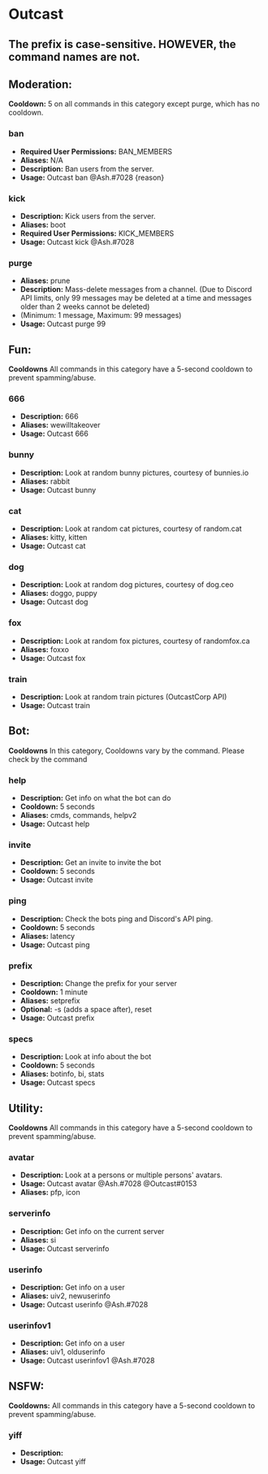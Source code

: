 # Outcast

## The prefix is case-sensitive. **HOWEVER**, the command names are not.



## Moderation:
**Cooldown:** 5 on all commands in this category except purge, which has no cooldown.


### ban
* **Required User Permissions:** BAN_MEMBERS
* **Aliases:** N/A
* **Description:** Ban users from the server.  
* **Usage:** Outcast ban @Ash.#7028 {reason}

### kick
* **Description:** Kick users from the server.
* **Aliases:** boot
* **Required User Permissions:** KICK_MEMBERS
* **Usage:** Outcast kick @Ash.#7028

### purge
* **Aliases:** prune
* **Description:** Mass-delete messages from a channel. (Due to Discord API limits, only 99 messages may be deleted at a time and messages older than 2 weeks cannot be deleted) 
* (Minimum: 1 message, Maximum: 99 messages)  
* **Usage:** Outcast purge 99
 
## Fun:
**Cooldowns** All commands in this category have a 5-second cooldown to prevent spamming/abuse.

### 666
* **Description:** 666
* **Aliases:** wewilltakeover
* **Usage:** Outcast 666

### bunny
* **Description:** Look at random bunny pictures, courtesy of bunnies.io
* **Aliases:** rabbit
* **Usage:** Outcast bunny

### cat
* **Description:** Look at random cat pictures, courtesy of random.cat
* **Aliases:** kitty, kitten
* **Usage:** Outcast cat

### dog
* **Description:** Look at random dog pictures, courtesy of dog.ceo
* **Aliases:** doggo, puppy
* **Usage:** Outcast dog

### fox
* **Description:** Look at random fox pictures, courtesy of randomfox.ca
* **Aliases:** foxxo
* **Usage:** Outcast fox

### train
* **Description:** Look at random train pictures (OutcastCorp API)
* **Usage:** Outcast train

## Bot:
**Cooldowns** In this category, Cooldowns vary by the command. Please check by the command

### help
* **Description:** Get info on what the bot can do
* **Cooldown:** 5 seconds
* **Aliases:** cmds, commands, helpv2
* **Usage:** Outcast help

### invite
* **Description:** Get an invite to invite the bot
* **Cooldown:** 5 seconds 
* **Usage:** Outcast invite

### ping
* **Description:** Check the bots ping and Discord's API ping.
* **Cooldown:** 5 seconds
* **Aliases:** latency
* **Usage:** Outcast ping

### prefix
* **Description:** Change the prefix for your server
* **Cooldown:** 1 minute
* **Aliases:** setprefix
* **Optional:** -s (adds a space after), reset
* **Usage:** Outcast prefix <Insert prefix here>

### specs
* **Description:** Look at info about the bot
* **Cooldown:** 5 seconds
* **Aliases:** botinfo, bi, stats
* **Usage:** Outcast specs

## Utility:
**Cooldowns** All commands in this category have a 5-second cooldown to prevent spamming/abuse.

### avatar
* **Description:** Look at a persons or multiple persons' avatars.
* **Usage:** Outcast avatar @Ash.#7028 @Outcast#0153
* **Aliases:** pfp, icon

### serverinfo
* **Description:** Get info on the current server
* **Aliases:** si
* **Usage:** Outcast serverinfo

### userinfo
* **Description:** Get info on a user
* **Aliases:** uiv2, newuserinfo
* **Usage:** Outcast userinfo @Ash.#7028

### userinfov1
* **Description:** Get info on a user <OUTDATED>
* **Aliases:** uiv1, olduserinfo
* **Usage:** Outcast userinfov1 @Ash.#7028

## NSFW:
**Cooldowns:** All commands in this category have a 5-second cooldown to prevent spamming/abuse.


### yiff
* **Description:** 
* **Usage:** Outcast yiff <tags>
